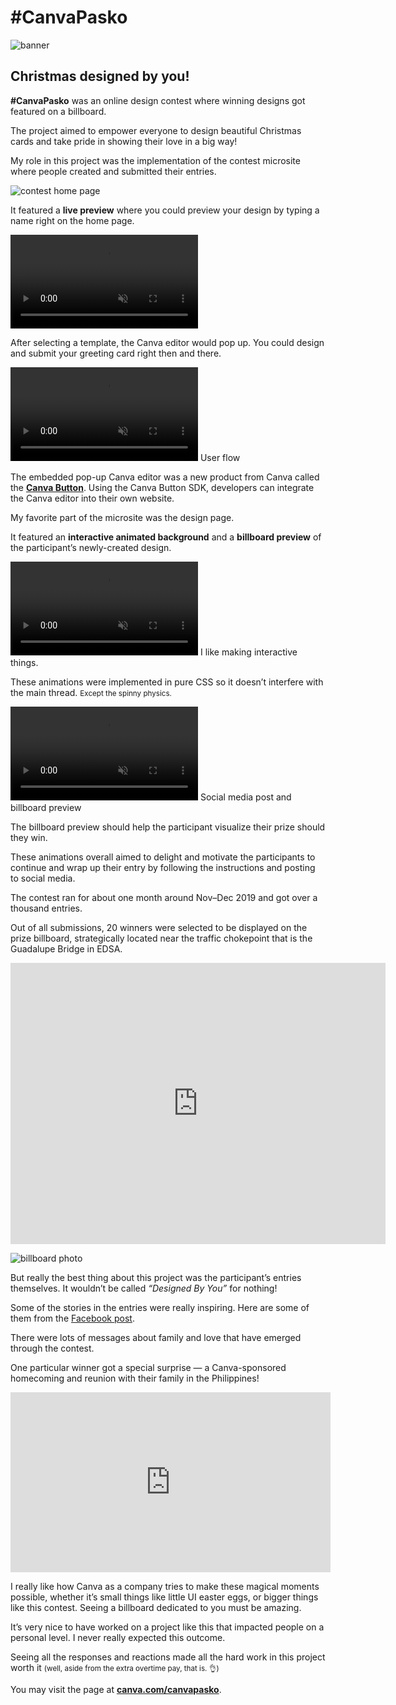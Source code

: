 <!--{
	"template": "work",
	"data": "projects_byid.canvapasko",
	"script": "canvapasko.js",
	"noindex": "true"
}-->

# #CanvaPasko

![banner](../img/canvapasko_banner.jpg)

## Christmas designed by you!

**#CanvaPasko** was an online design contest where winning designs got featured on a billboard.

The project aimed to empower everyone to design beautiful Christmas cards and take pride in showing their love in a big way!

My role in this project was the implementation of the contest microsite where people created and submitted their entries.

<span class="bleed">![contest home page](../img/canvapasko_homepage.png)</span>

It featured a **live preview** where you could preview your design by typing a name right on the home page. 

<video muted playsinline autoplay loop>
	<source src="../video/canvapasko_livetemplate.mp4">
	<a href="../video/canvapasko_livetemplate.mp4">Video</a>
</video>

After selecting a template, the Canva editor would pop up. You could design and submit your greeting card right then and there.

<span class="bleed">
	<video muted playsinline autoplay loop>
		<source src="../video/canvapasko_demo.mp4">
		<a href="../video/canvapasko_demo.mp4">Video</a>
	</video>
</span>
<span class="caption">User flow</span>

The embedded pop-up Canva editor was a new product from Canva called the [**Canva Button**](https://www.canva.com/button/). Using the Canva Button SDK, developers can integrate the Canva editor into their own website.

My favorite part of the microsite was the design page.

It featured an **interactive animated background** and a **billboard preview** of the participant’s newly-created design.

<video muted playsinline autoplay loop>
	<source src="../video/canvapasko_interact.mp4">
	<a href="../video/canvapasko_interact.mp4">Video</a>
</video>
<span class="caption">I like making interactive things.</span>

These animations were implemented in pure CSS so it doesn’t interfere with the main thread. <small>Except the spinny physics.</small>

<video muted playsinline autoplay loop>
	<source src="../video/canvapasko_animate.mp4">
	<a href="../video/canvapasko_animate.mp4">Video</a>
</video>
<span class="caption">Social media post and billboard preview</span>

The billboard preview should help the participant visualize their prize should they win.

These animations overall aimed to delight and motivate the participants to continue and wrap up their entry by following the instructions and posting to social media.

The contest ran for about one month around Nov–Dec 2019 and got over a thousand entries.

Out of all submissions, 20 winners were selected to be displayed on the prize billboard, strategically located near the traffic chokepoint that is the Guadalupe Bridge in EDSA.

<div class="center">
	<iframe src="https://www.google.com/maps/embed?pb=!4v1575174627710!6m8!1m7!1s_P91l446uupesxVgZfXVXQ!2m2!1d14.56887858693777!2d121.0461890864952!3f47.562236687655115!4f13.362368262334812!5f0.7820865974627469" width="600" height="450" frameborder="0" style="border:0;" allowfullscreen=""></iframe>
</div>

![billboard photo](../img/canvapasko_billboard.jpg)

But really the best thing about this project was the participant’s entries themselves. It wouldn’t be called _“Designed By You”_ for nothing!

Some of the stories in the entries were really inspiring. Here are some of them from the [Facebook post](https://www.facebook.com/CanvaPhilippines/videos/420974562128240/).

<p>
<div class="fb-comment-embed"
data-href="https://www.facebook.com/CanvaPhilippines/posts/153090599424752?comment_id=153187979415014" data-width="512"></div>
</p>

<p>
<div class="fb-comment-embed"
data-href="https://www.facebook.com/CanvaPhilippines/posts/153090599424752?comment_id=153592079374604" data-width="512"></div>
</p>

There were lots of messages about family and love that have emerged through the contest.

One particular winner got a special surprise — a Canva-sponsored homecoming and reunion with their family in the Philippines!

<iframe width="512" height="288" src="https://www.youtube-nocookie.com/embed/KFzrdp-j1jo" frameborder="0" allow="accelerometer; autoplay; encrypted-media; gyroscope; picture-in-picture" allowfullscreen></iframe>

I really like how Canva as a company tries to make these magical moments possible, whether it’s small things like little UI easter eggs, or bigger things like this contest. Seeing a billboard dedicated to you must be amazing.

It’s very nice to have worked on a project like this that impacted people on a personal level. I never really expected this outcome.

Seeing all the responses and reactions made all the hard work in this project worth it <small>(well, aside from the extra overtime pay, that is. 👌)</small>

You may visit the page at [**canva.com/canvapasko**](https://www.canva.com/canvapasko/).

<div id="fb-root"></div>
